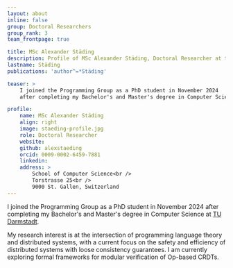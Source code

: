 ```yaml
---
layout: about
inline: false
group: Doctoral Researchers
group_rank: 3
team_frontpage: true

title: MSc Alexander Städing
description: Profile of MSc Alexander Städing, Doctoral Researcher at the Programming Group.
lastname: Städing
publications: 'author^=*Städing'

teaser: >
    I joined the Programming Group as a PhD student in November 2024
    after completing my Bachelor's and Master's degree in Computer Science at [TU Darmstadt](https://www.tu-darmstadt.de/).

profile:
    name: MSc Alexander Städing
    align: right
    image: staeding-profile.jpg
    role: Doctoral Researcher
    website:
    github: alexstaeding
    orcid: 0009-0002-6459-7881
    linkedin:
    address: >
        School of Computer Science<br />
        Torstrasse 25<br />
        9000 St. Gallen, Switzerland
---
```


I joined the Programming Group as a PhD student in November 2024 after completing my Bachelor's and Master's degree in Computer Science at [TU Darmstadt](https://www.tu-darmstadt.de/).

My research interest is at the intersection of programming language theory and distributed systems,
with a current focus on the safety and efficiency of distributed systems with loose consistency guarantees.
I am currently exploring formal frameworks for modular verification of Op-based CRDTs.
